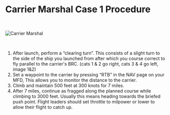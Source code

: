 # Carrier Marshal Case 1 Procedure

<br>

![Carrier Marshal](images/marshal.webp)

<br>

1. After launch, perform a “clearing turn”. This consists of a slight turn to the side of the ship you launched from after which you course correct to fly parallel to the carrier's BRC. (cats 1 & 2 go right, cats 3 & 4 go left, image 1&2)
2. Set a waypoint to the carrier by pressing “RTB” in the NAV page on your MFD, This allows you to monitor the distance to the carrier.
3. Climb and maintain 500 feet at 300 knots for 7 miles.
4. After 7 miles, continue as fragged along the planned course while climbing to 3000 feet. Usually this means heading towards the briefed push point. Flight leaders should set throttle to milpower or lower to allow their flight to catch up.

<br>
